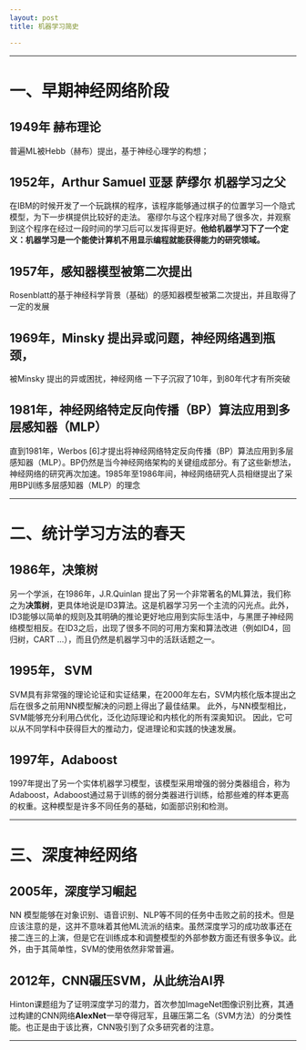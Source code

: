 ```yaml
---
layout: post
title: 机器学习简史

---
```


---

# 一、早期神经网络阶段

## 1949年  赫布理论

普遍ML被Hebb（赫布）提出，基于神经心理学的构想；

## **1952年，Arthur Samuel   亚瑟 萨缪尔  机器学习之父**

在IBM的时候开发了一个玩跳棋的程序，该程序能够通过棋子的位置学习一个隐式模型，为下一步棋提供比较好的走法。 塞缪尔与这个程序对局了很多次，并观察到这个程序在经过一段时间的学习后可以发挥得更好。**他给机器学习下了一个定义：机器学习是一个能使计算机不用显示编程就能获得能力的研究领域。**

## 1957年，感知器模型被第二次提出

Rosenblatt的基于神经科学背景（基础）的感知器模型被第二次提出，并且取得了一定的发展

## 1969年，Minsky 提出异或问题，神经网络遇到瓶颈，

被Minsky 提出的异或困扰，神经网络 一下子沉寂了10年，到80年代才有所突破

## 1981年，神经网络特定反向传播（BP）算法应用到多层感知器（MLP）

直到1981年，Werbos [6]才提出将神经网络特定反向传播（BP）算法应用到多层感知器（MLP）。BP仍然是当今神经网络架构的关键组成部分。有了这些新想法，神经网络的研究再次加速。1985年至1986年间，神经网络研究人员相继提出了采用BP训练多层感知器（MLP）的理念

----

# 二、统计学习方法的春天

## 1986年，决策树   

另一个学派，在1986年，J.R.Quinlan 提出了另一个非常著名的ML算法，我们称之为**决策树**，更具体地说是ID3算法。这是机器学习另一个主流的闪光点。此外，ID3能够以简单的规则及其明确的推论更好地应用到实际生活中，与黑匣子神经网络模型相反。在ID3之后，出现了很多不同的可用方案和算法改进（例如ID4，回归树，CART …），而且仍然是机器学习中的活跃话题之一。

## 1995年， SVM

SVM具有非常强的理论论证和实证结果，在2000年左右，SVM内核化版本提出之后在很多之前用NN模型解决的问题上得出了最佳结果。 此外，与NN模型相比，SVM能够充分利用凸优化，泛化边际理论和内核化的所有深奥知识。 因此，它可以从不同学科中获得巨大的推动力，促进理论和实践的快速发展。

## 1997年，Adaboost

1997年提出了另一个实体机器学习模型，该模型采用增强的弱分类器组合，称为Adaboost，Adaboost通过易于训练的弱分类器进行训练，给那些难的样本更高的权重。这种模型是许多不同任务的基础，如面部识别和检测。

---

# 三、深度神经网络

## 2005年，深度学习崛起

NN 模型能够在对象识别、语音识别、NLP等不同的任务中击败之前的技术。但是应该注意的是，这并不意味着其他ML流派的结束。虽然深度学习的成功故事还在接二连三的上演，但是它在训练成本和调整模型的外部参数方面还有很多争议。此外，由于其简单性，SVM的使用依然非常普遍。  

## 2012年，CNN碾压SVM，从此统治AI界

Hinton课题组为了证明深度学习的潜力，首次参加ImageNet图像识别比赛，其通过构建的CNN网络**AlexNet**一举夺得冠军，且碾压第二名（SVM方法）的分类性能。也正是由于该比赛，CNN吸引到了众多研究者的注意。 

----

